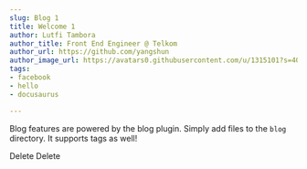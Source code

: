 ```yaml
---
slug: Blog 1
title: Welcome 1
author: Lutfi Tambora
author_title: Front End Engineer @ Telkom
author_url: https://github.com/yangshun
author_image_url: https://avatars0.githubusercontent.com/u/1315101?s=400&v=4
tags:
- facebook
- hello
- docusaurus

---
```

Blog features are powered by the blog plugin. Simply add files to the `blog` directory. It supports tags as well!

Delete Delete